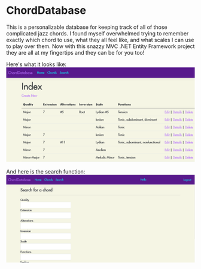 # ChordDatabase

This is a personalizable database for keeping track of all of those complicated jazz chords. I found myself overwhelmed trying to remember exactly which chord to use, what they all feel like, and what scales I can use to play over them. Now with this snazzy MVC .NET Entity Framework project they are all at my fingertips and they can be for you too!


Here's what it looks like:
![screenshot](/ChordDatabase.png)

And here is the search function:
![screenshot](/ChordDatabaseSearch.png)
